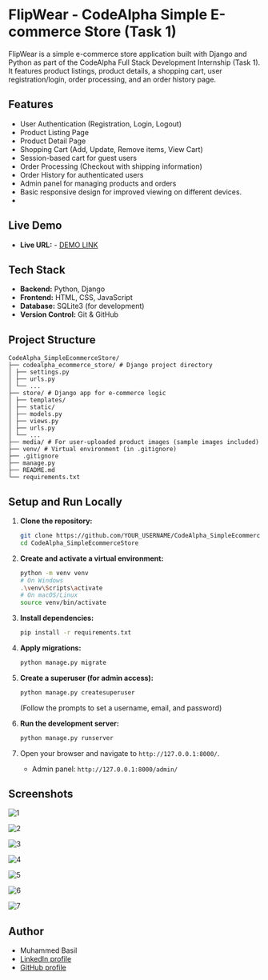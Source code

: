 # FlipWear - CodeAlpha Simple E-commerce Store (Task 1)

FlipWear is a simple e-commerce store application built with Django and Python as part of the CodeAlpha Full Stack Development Internship (Task 1). It features product listings, product details, a shopping cart, user registration/login, order processing, and an order history page.

## Features

*   User Authentication (Registration, Login, Logout)
*   Product Listing Page
*   Product Detail Page
*   Shopping Cart (Add, Update, Remove items, View Cart)
*   Session-based cart for guest users
*   Order Processing (Checkout with shipping information)
*   Order History for authenticated users
*   Admin panel for managing products and orders
*   Basic responsive design for improved viewing on different devices.
*   
## Live Demo

*   **Live URL:** - [DEMO LINK](https://diceflip.pythonanywhere.com/)
  
## Tech Stack

*   **Backend:** Python, Django
*   **Frontend:** HTML, CSS, JavaScript
*   **Database:** SQLite3 (for development)
*   **Version Control:** Git & GitHub

## Project Structure

```
CodeAlpha_SimpleEcommerceStore/
├── codealpha_ecommerce_store/ # Django project directory
│ ├── settings.py
│ ├── urls.py
│ └── ...
├── store/ # Django app for e-commerce logic
│ ├── templates/
│ ├── static/
│ ├── models.py
│ ├── views.py
│ ├── urls.py
│ └── ...
├── media/ # For user-uploaded product images (sample images included)
├── venv/ # Virtual environment (in .gitignore)
├── .gitignore
├── manage.py
├── README.md
└── requirements.txt
```


## Setup and Run Locally

1.  **Clone the repository:**
    ```bash
    git clone https://github.com/YOUR_USERNAME/CodeAlpha_SimpleEcommerceStore.git
    cd CodeAlpha_SimpleEcommerceStore
    ```

2.  **Create and activate a virtual environment:**
    ```bash
    python -m venv venv
    # On Windows
    .\venv\Scripts\activate
    # On macOS/Linux
    source venv/bin/activate
    ```

3.  **Install dependencies:**
    ```bash
    pip install -r requirements.txt
    ```

4.  **Apply migrations:**
    ```bash
    python manage.py migrate
    ```

5.  **Create a superuser (for admin access):**
    ```bash
    python manage.py createsuperuser
    ```
    (Follow the prompts to set a username, email, and password)

6.  **Run the development server:**
    ```bash
    python manage.py runserver
    ```

7.  Open your browser and navigate to `http://127.0.0.1:8000/`.
    *   Admin panel: `http://127.0.0.1:8000/admin/`

## Screenshots 

![1](https://github.com/user-attachments/assets/9b738c0c-8c16-4443-9be0-44fd150bf262)

![2](https://github.com/user-attachments/assets/930c1de5-9538-4f0b-bd5a-64fdb300467a)

![3](https://github.com/user-attachments/assets/f2120f23-633d-4d16-92a2-f9da0d27d22b)

![4](https://github.com/user-attachments/assets/138d1776-0265-48c1-948c-3dee13203f81)

![5](https://github.com/user-attachments/assets/d518cc00-5210-43c4-8101-6b63ca286ae7)

![6](https://github.com/user-attachments/assets/79ec939c-8897-4268-8166-16d58b645840)

![7](https://github.com/user-attachments/assets/3456e240-ad8c-4f05-8321-df829242eb41)



## Author

*   Muhammed Basil
*   [LinkedIn profile](https://www.linkedin.com/in/muhammed-basil-a83443317/)
*   [GitHub profile](https://github.com/diceflip)

